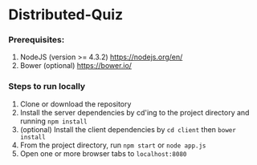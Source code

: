 # Distributed-Quiz

### Prerequisites:
1. NodeJS (version >= 4.3.2) https://nodejs.org/en/
2. Bower (optional) https://bower.io/

### Steps to run locally
1. Clone or download the repository
2. Install the server dependencies by cd'ing to the project directory and running `npm install`
3. (optional) Install the client dependencies by `cd client` then `bower install`
4. From the project directory, run `npm start` or `node app.js`
5. Open one or more browser tabs to `localhost:8080`
